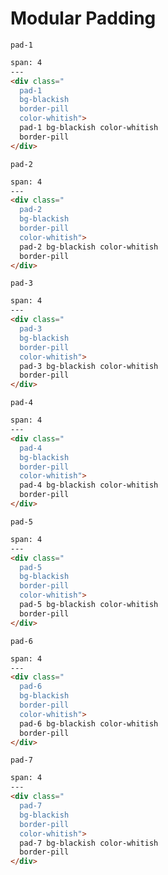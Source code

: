 # Modular Padding

`pad-1`

```html
span: 4
---
<div class="
  pad-1
  bg-blackish
  border-pill
  color-whitish">
  pad-1 bg-blackish color-whitish
  border-pill
</div>
```

`pad-2`

```html
span: 4
---
<div class="
  pad-2
  bg-blackish
  border-pill
  color-whitish">
  pad-2 bg-blackish color-whitish
  border-pill
</div>
```

`pad-3`

```html
span: 4
---
<div class="
  pad-3
  bg-blackish
  border-pill
  color-whitish">
  pad-3 bg-blackish color-whitish
  border-pill
</div>
```

`pad-4`

```html
span: 4
---
<div class="
  pad-4
  bg-blackish
  border-pill
  color-whitish">
  pad-4 bg-blackish color-whitish
  border-pill
</div>
```

`pad-5`

```html
span: 4
---
<div class="
  pad-5
  bg-blackish
  border-pill
  color-whitish">
  pad-5 bg-blackish color-whitish
  border-pill
</div>
```

`pad-6`

```html
span: 4
---
<div class="
  pad-6
  bg-blackish
  border-pill
  color-whitish">
  pad-6 bg-blackish color-whitish
  border-pill
</div>
```

`pad-7`

```html
span: 4
---
<div class="
  pad-7
  bg-blackish
  border-pill
  color-whitish">
  pad-7 bg-blackish color-whitish
  border-pill
</div>
```